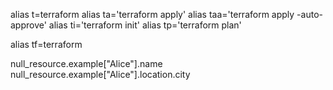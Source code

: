 alias t=terraform
alias ta='terraform apply'
alias taa='terraform apply -auto-approve'
alias ti='terraform init'
alias tp='terraform plan'

alias tf=terraform


null_resource.example["Alice"].name
null_resource.example["Alice"].location.city
